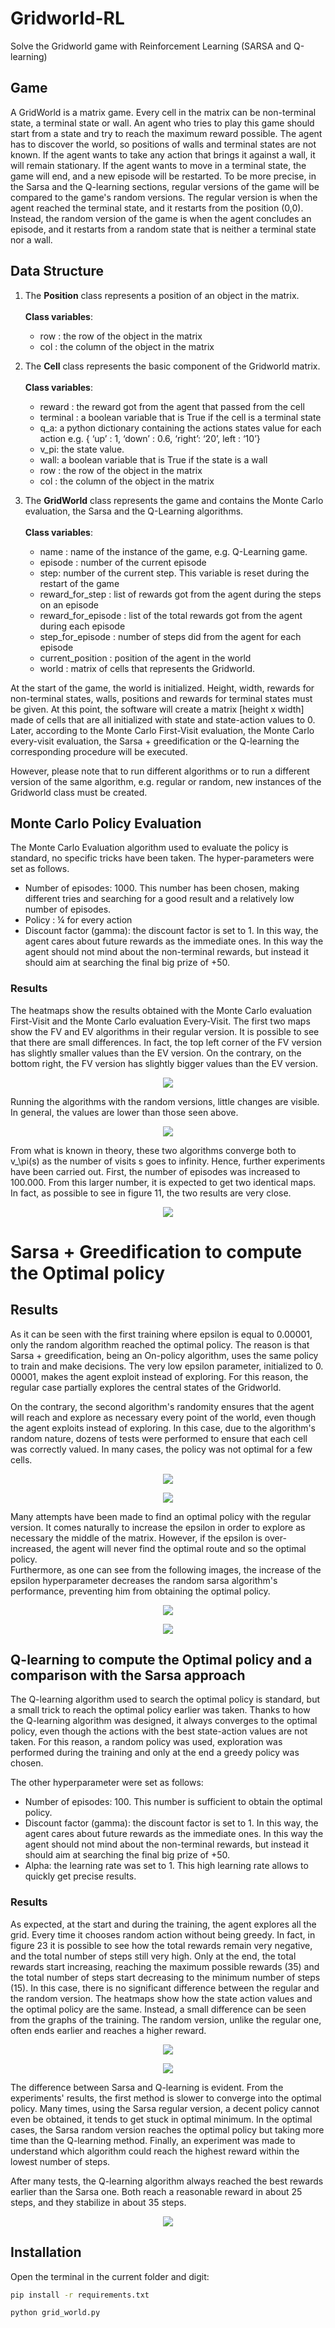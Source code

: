 # Gridworld-RL
Solve the Gridworld game with Reinforcement Learning (SARSA and Q-learning)

## Game 

A GridWorld is a matrix game. Every cell in the matrix can be non-terminal state, a terminal state or wall. An agent who tries to play this game should start from a state and try to reach the maximum reward possible. 
The agent has to discover the world, so positions of walls and terminal states are not known. If the agent wants to take any action that brings it against a wall, it will remain stationary. If the agent wants to move in a terminal state, the game will end, and a new episode will be restarted. 
To be more precise, in the Sarsa and the Q-learning sections, regular versions of the game will be compared to the game's random versions. The regular version is when the agent reached the terminal state, and it restarts from the position (0,0). Instead, the random version of the game is when the agent concludes an episode, and it restarts from a random state that is neither a terminal state nor a wall.

## Data Structure

1. The **Position** class represents a position of an object in the matrix.<br><br>
   **Class variables**:
   -  row : the row of the object in the matrix
   -	col : the column of the object in the matrix

2.  The **Cell** class represents the basic component of the Gridworld matrix.  <br><br>
  **Class variables**:
    -	reward : the reward got from the agent that passed from the cell
    -	terminal : a boolean variable that is True if the cell is a terminal state
    -	q_a: a python dictionary containing the actions states value for each action 
  e.g. { ‘up’ : 1, ‘down’ : 0.6, ‘right’: ‘20’, left : ‘10’}
    -	v_pi: the state value.
    -	wall: a boolean variable that is True if the state is a wall
    -	row : the row of the object in the matrix
    -	col : the column of the object in the matrix

3)	The **GridWorld** class represents the game and contains the Monte Carlo evaluation, the Sarsa and the Q-Learning algorithms. <br><br>
  **Class variables**: 
  
    -	name : name of the instance of the game, e.g. Q-Learning game.
    -	episode : number of the current episode
    -	step: number of the current step. This variable is reset during the restart of the game
    -	reward_for_step : list of rewards got from the agent during the steps on an episode
    -	reward_for_episode : list of the total rewards got from the agent during each episode
    -	step_for_episode : number of steps did from the agent for each episode
    -	current_position : position of the agent in the world
    -	world : matrix of cells that represents the Gridworld.


At the start of the game, the world is initialized. Height, width, rewards for non-terminal states, walls, positions and rewards for terminal states must be given. At this point, the software will create a matrix [height x width] made of  cells that are all initialized with state and state-action values to 0. Later, according to the Monte Carlo First-Visit evaluation, the Monte Carlo every-visit evaluation, the Sarsa + greedification or the Q-learning the corresponding procedure will be executed. 

However, please note that to run different algorithms or to run a different version of the same algorithm, e.g. regular or random, new instances of the Gridworld class must be created.

## Monte Carlo Policy Evaluation

The Monte Carlo Evaluation algorithm used to evaluate the policy is standard, no specific tricks have been taken. The hyper-parameters were set as follows.

- Number of episodes: 1000. This number has been chosen, making different tries and searching for a good result and a relatively low number of episodes. 
- Policy : ¼ for every action
- Discount factor (gamma): the discount factor is set to 1. In this way, the agent cares about future rewards as the immediate ones. In this way the agent should not mind about the non-terminal rewards, but instead  it should aim at searching the final big prize of +50.

### Results

The heatmaps show the results obtained with the Monte Carlo evaluation First-Visit and the Monte Carlo evaluation Every-Visit. The first two maps show the FV and EV algorithms in their regular version. It is possible to see that there are small differences. In fact, the top left corner of the FV version has slightly smaller values than the EV version. On the contrary, on the bottom right, the FV version has slightly bigger values than the EV version. 

<p align="center">
  <img src="/doc/images/Monte_carlo_eval_EV_FV_regular.png">
</p>

Running the algorithms with the random versions, little changes are visible. In general, the values are lower than those seen above.

<p align="center">
  <img src="/doc/images/Monte_carlo_eval_EV_FV_random.png">
</p>

From what is known in theory, these two algorithms converge both to v_\pi(s) as the number of visits s goes to infinity. Hence, further experiments have been carried out.
First, the number of episodes was increased to 100.000. From this larger number, it is expected to get two identical maps. In fact, as possible to see in figure 11, the two results are very close.

<p align="center">
  <img src="/doc/images/Monte_carlo_eval_EV_FV_random_longrun.png">
</p>

# Sarsa + Greedification to compute the Optimal policy

## Results

As it can be seen with the first training where epsilon is equal to 0.00001, only the random algorithm reached the optimal policy. The reason is that Sarsa + greedification, being an On-policy algorithm, uses the same policy to train and make decisions. The very low epsilon parameter, initialized to 0. 00001, makes the agent exploit instead of exploring. For this reason, the regular case partially explores the central states of the Gridworld. 

On the contrary, the second algorithm's randomity ensures that the agent will reach and explore as necessary every point of the world, even though the agent exploits instead of exploring. In this case, due to the algorithm's random nature, dozens of tests were performed to ensure that each cell was correctly valued. In many cases, the policy was not optimal for a few cells.


<p align="center">
  <img src="/doc/images/sarsa_comparation_0_0001.png">
</p>

<p align="center">
  <img src="/doc/images/sarsa_comparation_graphs_0_00001.png">
</p>


Many attempts have been made to find an optimal policy with the regular version. It comes naturally to increase the epsilon in order to explore as necessary the middle of the matrix. However, if the epsilon is over-increased, the agent will never find the optimal route and so the optimal policy.  
Furthermore, as one can see from the following images, the increase of the epsilon hyperparameter decreases the random sarsa algorithm's performance, preventing him from obtaining the optimal policy.


<p align="center">
  <img src="/doc/images/sarsa_comparation_0_2.png">
</p>

<p align="center">
  <img src="/doc/images/sarsa_comparation_graphs_0_2.png">
</p>

## Q-learning to compute the Optimal policy and a comparison with the Sarsa approach

The Q-learning algorithm used to search the optimal policy is standard, but a small trick to reach the optimal policy earlier was taken. Thanks to how the Q-learning algorithm was designed, it always converges to the optimal policy, even though the actions with the best state-action values are not taken. For this reason, a random policy was used, exploration was performed during the training and only at the end a greedy policy was chosen.

The other hyperparameter were set as follows:

-	Number of episodes: 100. This number is sufficient to obtain the optimal policy.
-	Discount factor (gamma): the discount factor is set to 1. In this way, the agent cares about future rewards as the immediate ones. In this way the agent should not mind about the non-terminal rewards, but instead  it should aim at searching the final big prize of +50.
-	Alpha: the learning rate was set to 1. This high learning rate allows to quickly get precise results.  

### Results

As expected, at the start and during the training, the agent explores all the grid. Every time it chooses random action without being greedy. In fact, in figure 23 it is possible to see how the total rewards remain very negative, and the total number of steps still very high. Only at the end, the total rewards start increasing, reaching the maximum possible rewards (35) and the total number of steps start decreasing to the minimum number of steps (15).
In this case, there is no significant difference between the regular and the random version. The heatmaps show how the state action values and the optimal policy are the same. Instead, a small difference can be seen from the graphs of the training. The random version, unlike the regular one, often ends earlier and reaches a higher reward.

<p align="center">
  <img src="/doc/images/q_learning_comparation.png">
</p>

<p align="center">
  <img src="/doc/images/q_learning_comparation_graphs.png">
</p>

The difference between Sarsa and Q-learning is evident. From the experiments' results, the first method is slower to converge into the optimal policy. Many times, using the Sarsa regular version, a decent policy cannot even be obtained, it tends to get stuck in optimal minimum. In the optimal cases, the Sarsa random version reaches the optimal policy but taking more time than the Q-learning method. 
Finally, an experiment was made to understand which algorithm could reach the highest reward within the lowest number of steps.

After many tests, the Q-learning algorithm always reached the best rewards earlier than the Sarsa one. Both reach a reasonable reward in about 25 steps, and they stabilize in about 35 steps.

<p align="center">
  <img src="/doc/images/Optimal_path_graph.png">
</p>

## Installation
Open the terminal in the current folder and digit:


```sh 
pip install -r requirements.txt 
```

```sh 
python grid_world.py
```
